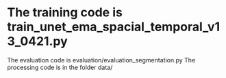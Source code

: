 # The training code is train_unet_ema_spacial_temporal_v13_0421.py
The evaluation code is evaluation/evaluation_segmentation.py
The processing code is in the folder data/